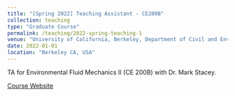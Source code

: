 ```yaml
---
title: "[Spring 2022] Teaching Assistant - CE200B"
collection: teaching
type: "Graduate Course"
permalink: /teaching/2022-spring-teaching-1
venue: "University of California, Berkeley, Department of Civil and Environmental Engineering"
date: 2022-01-01
location: "Berkeley CA, USA"
---
```


TA for Environmental Fluid Mechanics II (CE 200B) with Dr. Mark Stacey.

[Course Website](https://app.ce.berkeley.edu/courses/ENV)